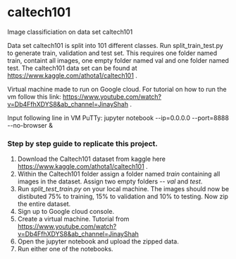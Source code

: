 # caltech101
Image classificiation on data set caltech101

Data set caltech101 is split into 101 different classes. Run split_train_test.py to generate train, validation and test set. This requires one folder named train, containt all images, one empty folder named val and one folder named test.
The caltech101 data set can be found at https://www.kaggle.com/athota1/caltech101 .

Virtual machine made to run on Google cloud. For tutorial on how to run the vm follow this link: https://www.youtube.com/watch?v=Db4FfhXDYS8&ab_channel=JinayShah .

Input following line in VM PuTTy: jupyter notebook --ip=0.0.0.0 --port=8888 --no-browser &

### Step by step guide to replicate this project. ###

1. Download the Caltech101 dataset from kaggle here https://www.kaggle.com/athota1/caltech101 .
2. Within the Caltech101 folder assign a folder named *train* containing all images in the dataset. Assign two empty folders -- *val* and *test*.
3. Run *split_test_train.py* on your local machine. The images should now be distibuted 75% to training, 15% to validation and 10% to testing. Now zip the entire dataset.
4. Sign up to Google cloud console.
5. Create a virtual machine. Tutorial from https://www.youtube.com/watch?v=Db4FfhXDYS8&ab_channel=JinayShah
6. Open the jupyter notebook and upload the zipped data.
7. Run either one of the notebooks.